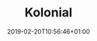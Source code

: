 ---
title: "Kolonial"
description: ""
date: 2019-02-20T10:56:46+01:00
draft: false
weight: "6"
logo: "/images/customers/kolonial.png"
---